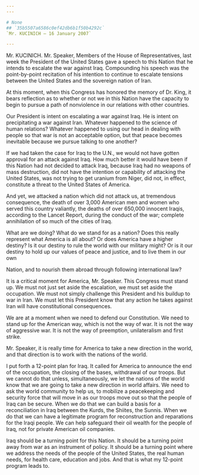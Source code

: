 ```yaml
---
---

# None
## `35b5507a6586c0ef42db6b1f50b4292c`
`Mr. KUCINICH — 16 January 2007`

---
```



Mr. KUCINICH. Mr. Speaker, Members of the House of Representatives, 
last week the President of the United States gave a speech to this 
Nation that he intends to escalate the war against Iraq. Compounding 
his speech was the point-by-point recitation of his intention to 
continue to escalate tensions between the United States and the 
sovereign nation of Iran.

At this moment, when this Congress has honored the memory of Dr. 
King, it bears reflection as to whether or not we in this Nation have 
the capacity to begin to pursue a path of nonviolence in our relations 
with other countries.

Our President is intent on escalating a war against Iraq. He is 
intent on precipitating a war against Iran. Whatever happened to the 
science of human relations? Whatever happened to using our head in 
dealing with people so that war is not an acceptable option, but that 
peace becomes inevitable because we pursue talking to one another?

If we had taken the case for Iraq to the U.N., we would not have 
gotten approval for an attack against Iraq. How much better it would 
have been if this Nation had not decided to attack Iraq, because Iraq 
had no weapons of mass destruction, did not have the intention or 
capability of attacking the United States, was not trying to get 
uranium from Niger, did not, in effect, constitute a threat to the 
United States of America.

And yet, we attacked a nation which did not attack us, at tremendous 
consequence, the death of over 3,000 American men and women who served 
this country valiantly, the deaths of over 650,000 innocent Iraqis, 
according to the Lancet Report, during the conduct of the war; complete 
annihilation of so much of the cities of Iraq.

What are we doing? What do we stand for as a nation? Does this really 
represent what America is all about? Or does America have a higher 
destiny? Is it our destiny to rule the world with our military might? 
Or is it our destiny to hold up our values of peace and justice, and to 
live them in our own


Nation, and to nourish them abroad through following international law?

It is a critical moment for America, Mr. Speaker. This Congress must 
stand up. We must not just set aside the escalation, we must set aside 
the occupation. We must not simply challenge this President and his 
buildup to war in Iran. We must let this President know that any action 
he takes against Iran will have constitutional consequences.

We are at a moment when we need to defend our Constitution. We need 
to stand up for the American way, which is not the way of war. It is 
not the way of aggressive war. It is not the way of preemption, 
unilateralism and first strike.

Mr. Speaker, it is really time for America to take a new direction in 
the world, and that direction is to work with the nations of the world.

I put forth a 12-point plan for Iraq. It called for America to 
announce the end of the occupation, the closing of the bases, 
withdrawal of our troops. But we cannot do that unless, simultaneously, 
we let the nations of the world know that we are going to take a new 
direction in world affairs. We need to ask the world community to help 
us, to mobilize a peacekeeping and security force that will move in as 
our troops move out so that the people of Iraq can be secure. When we 
do that we can build a basis for a reconciliation in Iraq between the 
Kurds, the Shiites, the Sunnis. When we do that we can have a 
legitimate program for reconstruction and reparations for the Iraqi 
people. We can help safeguard their oil wealth for the people of Iraq, 
not for private American oil companies.

Iraq should be a turning point for this Nation. It should be a 
turning point away from war as an instrument of policy. It should be a 
turning point where we address the needs of the people of the United 
States, the real human needs, for health care, education and jobs. And 
that is what my 12-point program leads to.

